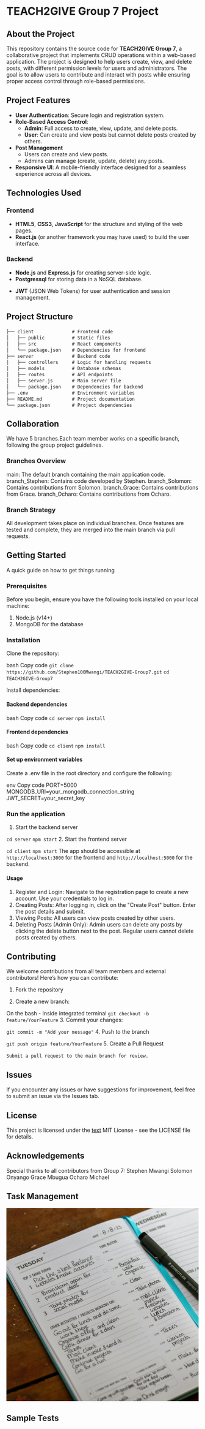 # TEACH2GIVE Group 7 Project

## About the Project

This repository contains the source code for **TEACH2GIVE Group 7**, a collaborative project that implements CRUD operations within a web-based application. The project is designed to help users create, view, and delete posts, with different permission levels for users and administrators. The goal is to allow users to contribute and interact with posts while ensuring proper access control through role-based permissions.

## Project Features

- **User Authentication**: Secure login and registration system.
- **Role-Based Access Control**:
  - **Admin**: Full access to create, view, update, and delete posts.
  - **User**: Can create and view posts but cannot delete posts created by others.
- **Post Management**
  - Users can create and view posts.
  - Admins can manage (create, update, delete) any posts.
- **Responsive UI**: A mobile-friendly interface designed for a seamless experience across all devices.

## Technologies Used

### Frontend

- **HTML5**, **CSS3**, **JavaScript** for the structure and styling of the web pages.
- **React.js** (or another framework you may have used) to build the user interface.

### Backend

- **Node.js** and **Express.js** for creating server-side logic.
- **Postgressql** for storing data in a NoSQL database.
<!-- - **Mongoose** for managing database operations. -->
- **JWT** (JSON Web Tokens) for user authentication and session management.

## Project Structure

```plaintext
├── client              # Frontend code
│   ├── public          # Static files
│   ├── src             # React components
│   └── package.json    # Dependencies for frontend
├── server              # Backend code
│   ├── controllers     # Logic for handling requests
│   ├── models          # Database schemas
│   ├── routes          # API endpoints
│   ├── server.js       # Main server file
│   └── package.json    # Dependencies for backend
├── .env                # Environment variables
├── README.md           # Project documentation
└── package.json        # Project dependencies

```

## Collaboration

We have 5 branches.Each team member works on a specific branch, following the group project guidelines.

### Branches Overview

main: The default branch containing the main application code.
branch_Stephen: Contains code developed by Stephen.
branch_Solomon: Contains contributions from Solomon.
branch_Grace: Contains contributions from Grace.
branch_Ocharo: Contains contributions from Ocharo.

### Branch Strategy

All development takes place on individual branches.
Once features are tested and complete, they are merged into the main branch via pull requests.

## Getting Started

A quick guide on how to get things running

### Prerequisites

Before you begin, ensure you have the following tools installed on your local machine:

1. Node.js (v14+)
2. MongoDB for the database

### Installation

Clone the repository:

bash
Copy code
`git clone https://github.com/Stephen100Mwangi/TEACH2GIVE-Group7.git`
`cd TEACH2GIVE-Group7`

Install dependencies:

#### Backend dependencies

bash
Copy code
`cd server`
`npm install`

#### Frontend dependencies

bash
Copy code
`cd client`
`npm install`

#### Set up environment variables

Create a .env file in the root directory and configure the following:

env
Copy code
PORT=5000
MONGODB_URI=your_mongodb_connection_string
JWT_SECRET=your_secret_key

### Run the application

1. Start the backend server

`cd server`
`npm start`
2. Start the frontend server

`cd client`
`npm start`
The app should be accessible at `http://localhost:3000` for the frontend and `http://localhost:5000` for the backend.

#### Usage

1. Register and Login:
Navigate to the registration page to create a new account.
Use your credentials to log in.
2. Creating Posts:
After logging in, click on the "Create Post" button.
Enter the post details and submit.
3. Viewing Posts:
All users can view posts created by other users.
4. Deleting Posts (Admin Only):
Admin users can delete any posts by clicking the delete button next to the post.
Regular users cannot delete posts created by others.

## Contributing

We welcome contributions from all team members and external contributors! Here’s how you can contribute:

1. Fork the repository

2. Create a new branch:

On the bash - Inside integrated terminal
`git checkout -b feature/YourFeature`
3. Commit your changes:

`git commit -m "Add your message"`
4. Push to the branch

`git push origin feature/YourFeature`
5. Create a Pull Request

`Submit a pull request to the main branch for review.`

## Issues

If you encounter any issues or have suggestions for improvement, feel free to submit an issue via the Issues tab.

## License

This project is licensed under the [text](https://opensource.org/license/mit) MIT License - see the LICENSE file for details.

## Acknowledgements

Special thanks to all contributors from Group 7:
Stephen Mwangi
Solomon Onyango
Grace Mbugua
Ocharo Michael

## Task Management

![alt text](my-profit-tutor-v30bSAWzp4I-unsplash.jpg)

## Sample Tests
<!-- To be populated -->
